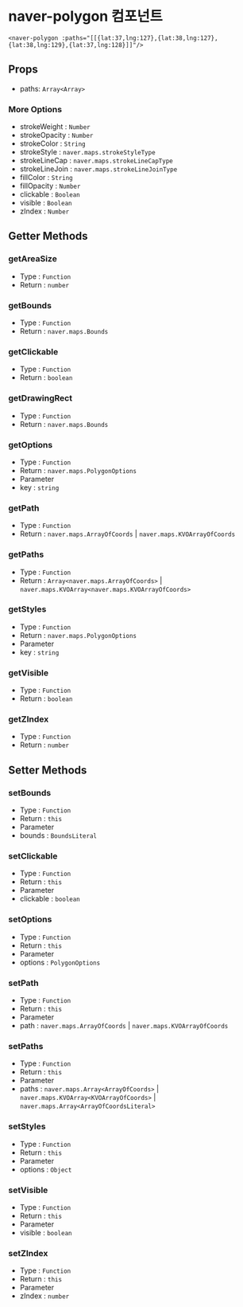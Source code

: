 # naver-polygon 컴포넌트
```vue
<naver-polygon :paths="[[{lat:37,lng:127},{lat:38,lng:127},{lat:38,lng:129},{lat:37,lng:128}]]"/>
```
## Props
* paths: `Array<Array>`
### More Options
* strokeWeight : `Number`
* strokeOpacity : `Number`
* strokeColor : `String`
* strokeStyle : `naver.maps.strokeStyleType`
* strokeLineCap : `naver.maps.strokeLineCapType`
* strokeLineJoin : `naver.maps.strokeLineJoinType`
* fillColor : `String`
* fillOpacity : `Number`
* clickable : `Boolean`
* visible : `Boolean`
* zIndex : `Number`

## Getter Methods

### getAreaSize
* Type : `Function`
* Return : `number`

### getBounds
* Type : `Function`
* Return : `naver.maps.Bounds`

### getClickable
* Type : `Function`
* Return : `boolean`

### getDrawingRect
* Type : `Function`
* Return : `naver.maps.Bounds`

### getOptions
* Type : `Function`
* Return : `naver.maps.PolygonOptions`
* Parameter
 * key : `string`  

### getPath
* Type : `Function`
* Return : `naver.maps.ArrayOfCoords` | `naver.maps.KVOArrayOfCoords`

### getPaths
* Type : `Function`
* Return : `Array<naver.maps.ArrayOfCoords>` | `naver.maps.KVOArray<naver.maps.KVOArrayOfCoords>`

### getStyles
* Type : `Function`
* Return : `naver.maps.PolygonOptions`
* Parameter
 * key : `string` 

### getVisible
* Type : `Function`
* Return : `boolean`

### getZIndex
* Type : `Function`
* Return : `number`

## Setter Methods

### setBounds
* Type : `Function`
* Return : `this`
* Parameter
 * bounds : `BoundsLiteral`

### setClickable
* Type : `Function`
* Return : `this`
* Parameter
 * clickable : `boolean`

### setOptions
* Type : `Function`
* Return : `this`
* Parameter
 * options : `PolygonOptions`

### setPath
* Type : `Function`
* Return : `this`
* Parameter
 * path : `naver.maps.ArrayOfCoords` | `naver.maps.KVOArrayOfCoords`

### setPaths
* Type : `Function`
* Return : `this`
* Parameter
 * paths : `naver.maps.Array<ArrayOfCoords>` | `naver.maps.KVOArray<KVOArrayOfCoords>` | `naver.maps.Array<ArrayOfCoordsLiteral>`

### setStyles
* Type : `Function`
* Return : `this`
* Parameter
 * options : `Object` 

### setVisible
* Type : `Function`
* Return : `this`
* Parameter
 * visible : `boolean`
 
### setZIndex
* Type : `Function`
* Return : `this`
* Parameter
 * zIndex : `number` 

